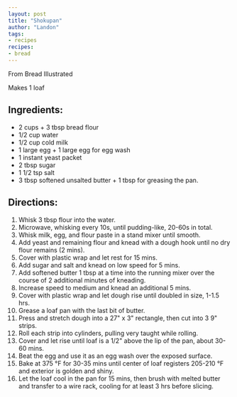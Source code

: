 ```yaml
---
layout: post
title: "Shokupan"
author: "Landon"
tags:
- recipes
recipes:
- bread
---
```


From Bread Illustrated

Makes 1 loaf

## Ingredients:
- 2 cups + 3 tbsp bread flour
- 1/2 cup water
- 1/2 cup cold milk
- 1 large egg + 1 large egg for egg wash
- 1 instant yeast packet
- 2 tbsp sugar
- 1 1/2 tsp salt
- 3 tbsp softened unsalted butter + 1 tbsp for greasing the pan.

## Directions:
1. Whisk 3 tbsp flour into the water.
2. Microwave, whisking every 10s, until pudding-like, 20-60s in total.
3. Whisk milk, egg, and flour paste in a stand mixer until smooth.
4. Add yeast and remaining flour and knead with a dough hook until no dry flour remains (2 mins).
5. Cover with plastic wrap and let rest for 15 mins.
6. Add sugar and salt and knead on low speed for 5 mins.
7. Add softened butter 1 tbsp at a time into the running mixer over the course of 2 additional minutes of kneading.
8. Increase speed to medium and knead an additional 5 mins.
9. Cover with plastic wrap and let dough rise until doubled in size, 1-1.5 hrs.
10. Grease a loaf pan with the last bit of butter.
11. Press and stretch dough into a 27" x 3" rectangle, then cut into 3 9" strips.
12. Roll each strip into cylinders, pulling very taught while rolling.
13. Cover and let rise until loaf is a 1/2" above the lip of the pan, about 30-60 mins.
14. Beat the egg and use it as an egg wash over the exposed surface.
15. Bake at 375 °F for 30-35 mins until center of loaf registers 205-210 °F and exterior is golden and shiny.
16. Let the loaf cool in the pan for 15 mins, then brush with melted butter and transfer to a wire rack, cooling for at least 3 hrs before slicing.